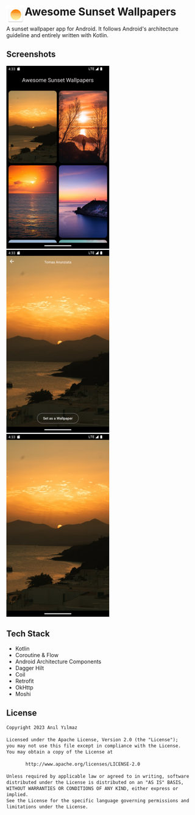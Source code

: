 <img align="left" src="/app/src/main/res/mipmap-mdpi/ic_launcher.png"> Awesome Sunset Wallpapers
==================
A sunset wallpaper app for Android. It follows Android's architecture guideline and entirely written with Kotlin.

## Screenshots
<img src="/docs/images/wallpaper-list-screen.png" width="270"> <img src="/docs/images/wallpaper-detail-screen.png" width="270"> <img src="/docs/images/wallpaper-full-screen.png" width="270">

## Tech Stack
* Kotlin
* Coroutine & Flow
* Android Architecture Components
* Dagger Hilt
* Coil
* Retrofit
* OkHttp
* Moshi

## License
```
Copyright 2023 Anıl Yılmaz

Licensed under the Apache License, Version 2.0 (the "License");
you may not use this file except in compliance with the License.
You may obtain a copy of the License at

       http://www.apache.org/licenses/LICENSE-2.0

Unless required by applicable law or agreed to in writing, software
distributed under the License is distributed on an "AS IS" BASIS,
WITHOUT WARRANTIES OR CONDITIONS OF ANY KIND, either express or implied.
See the License for the specific language governing permissions and
limitations under the License.
```
